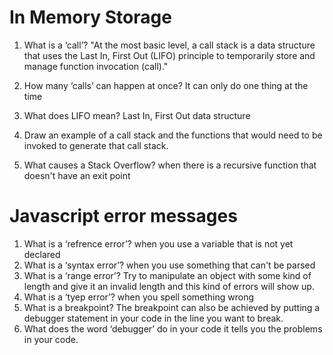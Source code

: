 # In Memory Storage

1. What is a ‘call’?
"At the most basic level, a call stack is a data structure that uses the Last In, First Out (LIFO) principle to temporarily store and manage function invocation (call)."

2. How many ‘calls’ can happen at once?
It can only do one thing at the time
3. What does LIFO mean?
Last In, First Out data structure
4. Draw an example of a call stack and the functions that would need to be invoked to generate that call stack.
5. What causes a Stack Overflow?
when there is a recursive function that doesn't have an exit point

# Javascript error messages

1. What is a ‘refrence error’?
when you use a variable that is not yet declared
2. What is a ‘syntax error’?
when you use something that can't be parsed
3. What is a ‘range error’?
Try to manipulate an object with some kind of length and give it an invalid length and this kind of errors will show up.
4. What is a ‘tyep error’?
when you spell something wrong
5. What is a breakpoint?
The breakpoint can also be achieved by putting a debugger statement in your code in the line you want to break.
6. What does the word ‘debugger’ do in your code
it tells you the problems in your code.